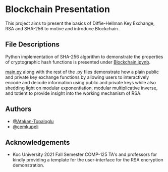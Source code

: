 
# Blockchain Presentation

This project aims to present the basics of Diffie-Hellman Key Exchange, RSA and SHA-256 to motive 
and introduce Blockchain.


## File Descriptions
Python implementation of SHA-256 algorithm to demonstrate the properties of cryptographic hash functions is presented under [Blockchain.ipynb](https://colab.research.google.com/github/Atakan-Topaloglu/Blockchain-Presentation/blob/master/Blockchain.ipynb).

[main.py](https://github.com/Atakan-Topaloglu/Blockchain-Presentation/blob/master/main.py) along with the rest of the .py files demonstrate how a plain public and private key exchange functions
by allowing users to interactively encode and decode information using public and private keys while also shedding light on modular exponentiation, modular multiplicative inverse, and  totient to provide insight into the working mechanism of RSA.


## Authors

- [@Atakan-Topaloglu ](https://github.com/Atakan-Topaloglu)
- [@cemkupeli](https://github.com/cemkupeli)


## Acknowledgements

 - Koc University 2021 Fall Semester COMP-125 TA's and professors for kindly providing a template for the user-interface for the RSA encryption demonstration.

